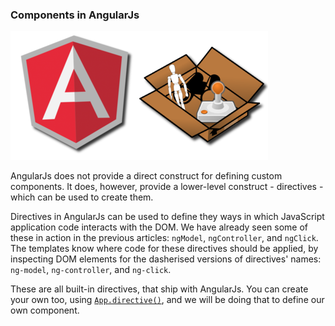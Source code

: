 ### Components in AngularJs

![Components in AngularJs](/img/angularjs-component.png)

AngularJs does not provide a direct construct for defining custom components.
It does, however, provide a lower-level construct - directives -
which can be used to create them.

Directives in AngularJs can be used to define they ways in which
JavaScript application code interacts with the DOM.
We have already seen some of these in action in the previous articles:
`ngModel`, `ngController`, and `ngClick`.
The templates know where code for these directives should be applied,
by inspecting DOM elements for the dasherised versions of directives' names:
`ng-model`, `ng-controller`, and `ng-click`.

These are all built-in directives, that ship with AngularJs.
You can create your own too, using
[`App.directive()`](https://docs.angularjs.org/guide/directive#creating-directives),
and we will be doing that to define our own component.
